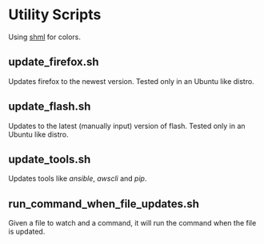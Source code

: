 # Utility Scripts

Using [shml](https://github.com/MaxCDN/shml) for colors.

## update_firefox.sh

Updates firefox to the newest version. Tested only in an Ubuntu like distro.

## update_flash.sh

Updates to the latest (manually input) version of flash. Tested only in an Ubuntu like distro.

## update_tools.sh

Updates tools like _ansible_, _awscli_ and _pip_.

## run_command_when_file_updates.sh

Given a file to watch and a command, it will run the command when the file is updated.
